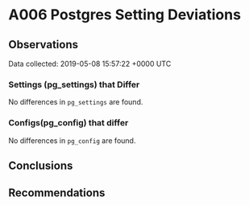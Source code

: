 # A006 Postgres Setting Deviations #

## Observations ##
Data collected: 2019-05-08 15:57:22 +0000 UTC  

### Settings (pg_settings) that Differ ###

No differences in `pg_settings` are found.

### Configs(pg_config) that differ ###

No differences in `pg_config` are found.



## Conclusions ##


## Recommendations ##

